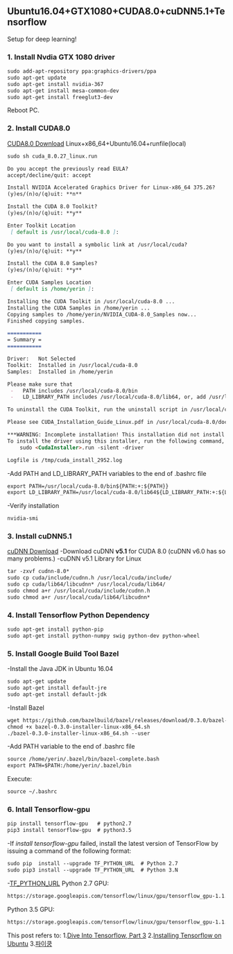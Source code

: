 ## Ubuntu16.04+GTX1080+CUDA8.0+cuDNN5.1+Tensorflow

Setup for deep learning!

### 1. Install Nvdia GTX 1080 driver

```markdown
sudo add-apt-repository ppa:graphics-drivers/ppa
sudo apt-get update
sudo apt-get install nvidia-367
sudo apt-get install mesa-common-dev
sudo apt-get install freeglut3-dev
```
Reboot PC.

### 2. Install CUDA8.0

[CUDA8.0 Download](https://developer.nvidia.com/cuda-downloads)
Linux+x86_64+Ubuntu16.04+runfile(local)
```markdown
sudo sh cuda_8.0.27_linux.run
```

```markdown
Do you accept the previously read EULA?
accept/decline/quit: accept

Install NVIDIA Accelerated Graphics Driver for Linux-x86_64 375.26?
(y)es/(n)o/(q)uit: **n**

Install the CUDA 8.0 Toolkit?
(y)es/(n)o/(q)uit: **y**

Enter Toolkit Location
 [ default is /usr/local/cuda-8.0 ]: 

Do you want to install a symbolic link at /usr/local/cuda?
(y)es/(n)o/(q)uit: **y**

Install the CUDA 8.0 Samples?
(y)es/(n)o/(q)uit: **y**

Enter CUDA Samples Location
 [ default is /home/yerin ]: 

Installing the CUDA Toolkit in /usr/local/cuda-8.0 ...
Installing the CUDA Samples in /home/yerin ...
Copying samples to /home/yerin/NVIDIA_CUDA-8.0_Samples now...
Finished copying samples.

===========
= Summary =
===========

Driver:   Not Selected
Toolkit:  Installed in /usr/local/cuda-8.0
Samples:  Installed in /home/yerin

Please make sure that
 -   PATH includes /usr/local/cuda-8.0/bin
 -   LD_LIBRARY_PATH includes /usr/local/cuda-8.0/lib64, or, add /usr/local/cuda-8.0/lib64 to /etc/ld.so.conf and run ldconfig as root

To uninstall the CUDA Toolkit, run the uninstall script in /usr/local/cuda-8.0/bin

Please see CUDA_Installation_Guide_Linux.pdf in /usr/local/cuda-8.0/doc/pdf for detailed information on setting up CUDA.

***WARNING: Incomplete installation! This installation did not install the CUDA Driver. A driver of version at least 361.00 is required for CUDA 8.0 functionality to work.
To install the driver using this installer, run the following command, replacing <CudaInstaller> with the name of this run file:
    sudo <CudaInstaller>.run -silent -driver

Logfile is /tmp/cuda_install_2952.log
```

-Add PATH and LD_LIBRARY_PATH variables to the end of .bashrc file
```markdown
export PATH=/usr/local/cuda-8.0/bin${PATH:+:${PATH}}
export LD_LIBRARY_PATH=/usr/local/cuda-8.0/lib64${LD_LIBRARY_PATH:+:${LD_LIBRARY_PATH}}
```

-Verify installation
```markdown
nvidia-smi
```

### 3. Install cuDNN5.1

[cuDNN Download](https://developer.nvidia.com/rdp/cudnn-download)
-Download cuDNN **v5.1** for CUDA 8.0 (cuDNN v6.0 has so many problems.)
-cuDNN v5.1 Library for Linux

```markdown
tar -zxvf cudnn-8.0*
sudo cp cuda/include/cudnn.h /usr/local/cuda/include/
sudo cp cuda/lib64/libcudnn* /usr/local/cuda/lib64/
sudo chmod a+r /usr/local/cuda/include/cudnn.h
sudo chmod a+r /usr/local/cuda/lib64/libcudnn*
```

### 4. Install Tensorflow Python Dependency

```markdown
sudo apt-get install python-pip
sudo apt-get install python-numpy swig python-dev python-wheel
```

### 5. Install Google Build Tool Bazel

-Install the Java JDK in Ubuntu 16.04
```markdown
sudo apt-get update
sudo apt-get install default-jre
sudo apt-get install default-jdk
```
-Install Bazel
```markdown
wget https://github.com/bazelbuild/bazel/releases/download/0.3.0/bazel-0.3.0-installer-linux-x86_64.sh
chmod +x bazel-0.3.0-installer-linux-x86_64.sh
./bazel-0.3.0-installer-linux-x86_64.sh --user
```
-Add PATH variable to the end of .bashrc file
```markdown
source /home/yerin/.bazel/bin/bazel-complete.bash
export PATH=$PATH:/home/yerin/.bazel/bin
```
Execute:
```markdown
source ~/.bashrc
```

### 6. Intall Tensorflow-gpu

```markdown
pip install tensorflow-gpu   # python2.7
pip3 install tensorflow-gpu  # python3.5
```
-If _install tensorflow-gpu_ failed, install the latest version of TensorFlow by issuing a command of the following format:
```markdown
sudo pip  install --upgrade TF_PYTHON_URL  # Python 2.7
sudo pip3 install --upgrade TF_PYTHON_URL  # Python 3.N 
```
-[TF_PYTHON_URL](https://www.tensorflow.org/install/install_linux#TF_PYTHON_URL)
Python 2.7 GPU:
```markdown
https://storage.googleapis.com/tensorflow/linux/gpu/tensorflow_gpu-1.1.0-cp27-none-linux_x86_64.whl
```
Python 3.5 GPU:
```markdown
https://storage.googleapis.com/tensorflow/linux/gpu/tensorflow_gpu-1.1.0-cp35-cp35m-linux_x86_64.whl
```


This post refers to:
1.[Dive Into Tensorflow, Part 3](http://textminingonline.com/dive-into-tensorflow-part-iii-gtx-1080-ubuntu16-04-cuda8-0-cudnn5-0-tensorflow)
2.[Installing Tensorflow on Ubuntu](https://www.tensorflow.org/install/install_linux)
3.[파이쿵](http://pythonkim.tistory.com/71)
